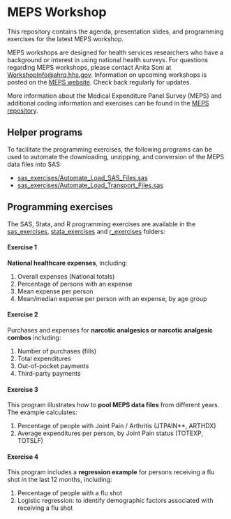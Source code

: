 # MEPS Workshop

This repository contains the agenda, presentation slides, and programming exercises for the latest MEPS workshop.

MEPS workshops are designed for health services researchers who have a background or interest in using national health surveys. For questions regarding MEPS workshops, please contact Anita Soni at [WorkshopInfo@ahrq.hhs.gov](mailto:WorkshopInfo@ahrq.hhs.gov). Information on upcoming workshops is posted on the [MEPS website](https://meps.ahrq.gov/about_meps/workshops_events.jsp). Check back regularly for updates.


More information about the Medical Expenditure Panel Survey (MEPS) and additional coding information and exercises can be found in the [MEPS repository](https://github.com/HHS-AHRQ/MEPS).


## Helper programs

To facilitate the programming exercises, the following programs can be used to automate the downloading, unzipping, and conversion of the MEPS data files into SAS:
* [sas_exercises/Automate_Load_SAS_Files.sas](sas_exercises/Automate_Load_SAS_Files.sas)
* [sas_exercises/Automate_Load_Transport_Files.sas](sas_exercises/Automate_Load_Transport_Files.sas)


## Programming exercises

The SAS, Stata, and R programming exercises are available in the [sas_exercises](sas_exercises),  [stata_exercises](stata_exercises) and [r_exercises](r_exercises) folders:

#### Exercise 1

**National healthcare expenses**, including:
1. Overall expenses (National totals)
2. Percentage of persons with an expense
3. Mean expense per person
4. Mean/median expense per person with an expense, by age group


#### Exercise 2

Purchases and expenses for **narcotic analgesics or narcotic analgesic combos** including:
1. Number of purchases (fills)
2. Total expenditures
3. Out-of-pocket payments
4. Third-party payments

#### Exercise 3
This program illustrates how to **pool MEPS data files** from different years. The example calculates:
1. Percentage of people with Joint Pain / Arthritis (JTPAIN**, ARTHDX)
2. Average expenditures per person, by Joint Pain status (TOTEXP, TOTSLF)


#### Exercise 4
This program includes a **regression example** for persons receiving a flu shot in the last 12 months, including:
1. Percentage of people with a flu shot
2. Logistic regression: to identify demographic factors associated with receiving a flu shot
